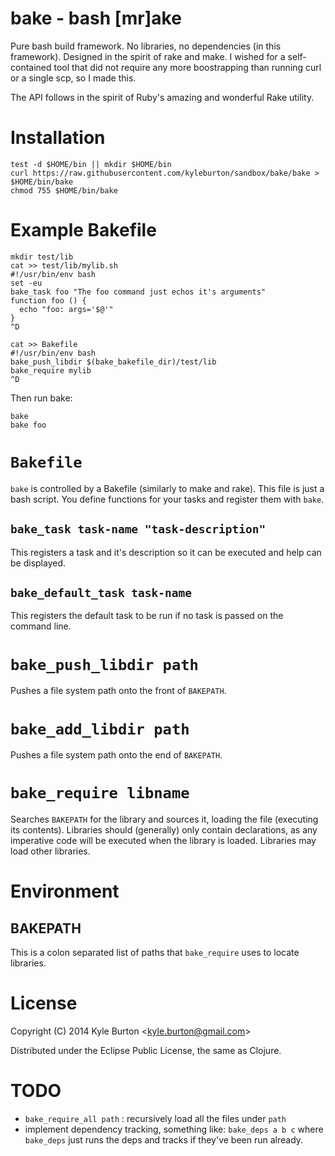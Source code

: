 # bake - bash [mr]ake

Pure bash build framework.  No libraries, no dependencies (in this framework).  Designed in the spirit of rake and make.  I wished for a self-contained tool that did not require any more boostrapping than running curl or a single scp, so I made this.

The API follows in the spirit of Ruby's amazing and wonderful Rake utility.

# Installation

    test -d $HOME/bin || mkdir $HOME/bin
    curl https://raw.githubusercontent.com/kyleburton/sandbox/bake/bake > $HOME/bin/bake
    chmod 755 $HOME/bin/bake

# Example Bakefile

    mkdir test/lib
    cat >> test/lib/mylib.sh
    #!/usr/bin/env bash
    set -eu
    bake_task foo "The foo command just echos it's arguments"
    function foo () {
      echo "foo: args='$@'"
    }
    ^D

    cat >> Bakefile
    #!/usr/bin/env bash
    bake_push_libdir $(bake_bakefile_dir)/test/lib
    bake_require mylib
    ^D

Then run bake:

    bake
    bake foo


# `Bakefile`

`bake` is controlled by a Bakefile (similarly to make and rake).  This file is just a bash script.  You define functions for your tasks and register them with `bake`.

## `bake_task task-name "task-description"`

This registers a task and it's description so it can be executed and help can be displayed.

## `bake_default_task task-name`

This registers the default task to be run if no task is passed on the command line.

# `bake_push_libdir path`

Pushes a file system path onto the front of `BAKEPATH`.

# `bake_add_libdir path`

Pushes a file system path onto the end of `BAKEPATH`.

# `bake_require libname`

Searches `BAKEPATH` for the library and sources it, loading the file (executing its contents).  Libraries should (generally) only contain declarations, as any imperative code will be executed when the library is loaded.  Libraries may load other libraries.

# Environment

## BAKEPATH

This is a colon separated list of paths that `bake_require` uses to locate libraries.

# License

Copyright (C) 2014 Kyle Burton &lt;kyle.burton@gmail.com&gt;

Distributed under the Eclipse Public License, the same as Clojure.

# TODO

* `bake_require_all path` : recursively load all the files under `path`
* implement dependency tracking, something like: `bake_deps a b c` where `bake_deps` just runs the deps and tracks if they've been run already.
